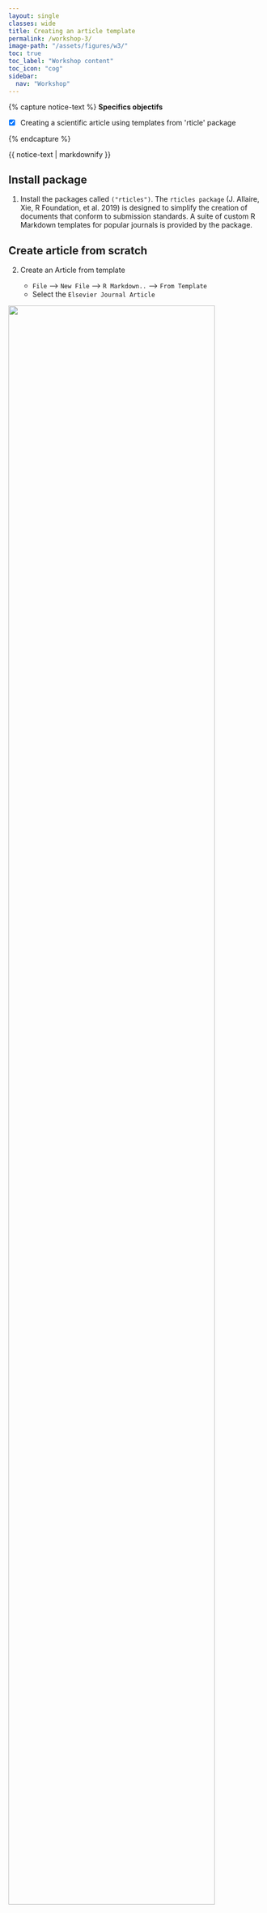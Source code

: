 ```yaml
---
layout: single
classes: wide
title: Creating an article template
permalink: /workshop-3/
image-path: "/assets/figures/w3/"
toc: true
toc_label: "Workshop content"
toc_icon: "cog"
sidebar:
  nav: "Workshop"
---
```



{% capture notice-text %}
**Specifics objectifs**

- [X] Creating a scientific article using templates from 'rticle' package


{% endcapture %}

<div class="notice--info">
  {{ notice-text | markdownify }}
</div>



## Install package

1. Install the packages called `("rticles")`. The `rticles package` (J. Allaire, Xie, R Foundation, et al. 2019) is designed to simplify the creation of documents that conform to submission standards. A suite of custom R Markdown templates for popular journals is provided by the package.




## Create article from scratch 


2. Create an Article from template

   - `File` --> `New File` --> `R Markdown..` --> `From Template`
   - Select the `Elsevier Journal Article`


<img width="90%" src="{{ site.baseurl | append:page.image-path | append: 'article.png' }}">


3. Read carefully the following element

   - [Manuscripts in Rmarkdown](https://stirlingcodingclub.github.io/Manuscripts_in_Rmarkdown/Rmarkdown_notes.html)

4. Complete the `YAML` section with your own names and affiliations


5. Include a reference from Mendeley or Zotero as a test (**not mandatory**).




If you have the **Reproducible article** document, continue to **[Writing the article](/workshop-4/)**. 
{: .notice--success}
















